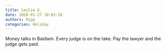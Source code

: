 ```yaml
---
title: Lezlie G.
date: 2020-01-27 18:03:28
authors: Ripp
categories: Holiday
---
```


 Money talks in Baldwin.
Every judge is on the take.
Pay the lawyer and the judge gets paid.